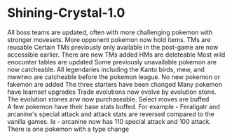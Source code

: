 # Shining-Crystal-1.0

All boss teams are updated, often with more challenging pokemon with stronger movesets. More opponent pokemon now hold items. 
TMs are reusable
Certain TMs previously only available in the post-game are now accessible earlier. 
There are new TMs added
HMs are deleteable 
Most wild enocunter tables are updated
Some previously unavailable pokemon are now catcheable. All legendaries including the Kanto birds, mew, and mewtwo are catcheable before the pokemon league. 
No new pokemon or fakemon are added
The three starters have been changed
Many pokemon have learnset upgrades
Trade evolutions now evolve by evolution stone. 
The evolution stones arw now purchaseable. 
Select moves are buffed    
A few pokemon have their base stats buffed. For example - Feraligatr and arcanine's special attack and attack stats are reversed compared to the vanilla games. Ie - arcanine now has 110 special attack and 100 attack. 
There is one pokemon with a type change
